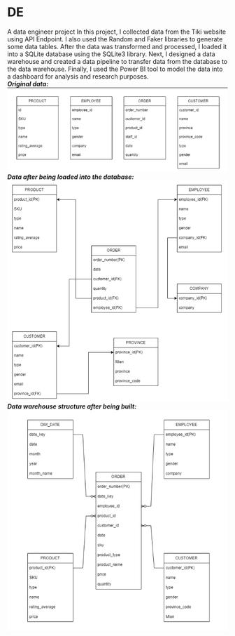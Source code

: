# DE
A data engineer project
In this project, I collected data from the Tiki website using API Endpoint. I also used the Random and Faker libraries to generate some data tables. After the data was transformed and processed, I loaded it into a SQLite database using the SQLite3 library. Next, I designed a data warehouse and created a data pipeline to transfer data from the database to the data warehouse. Finally, I used the Power BI tool to model the data into a dashboard for analysis and research purposes.
<br />
***Original data:***<br />
![alt text](https://github.com/hungdung0403/DE/blob/main/Extracting%20and%20transforming/s1.png)
<br />
***Data after being loaded into the database:***<br />
![alt text](https://github.com/hungdung0403/DE/blob/main/Extracting%20and%20transforming/s2.1.png)
<br />
***Data warehouse structure after being built:***<br />
![alt text](https://github.com/hungdung0403/DE/blob/main/Designing%20the%20Data%20Warehouse/S3.drawio.png)
<br />
